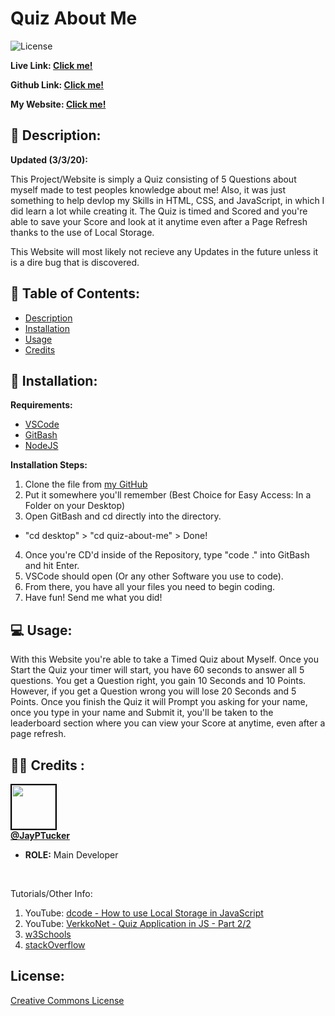 # Quiz About Me

![License](https://img.shields.io/badge/License-CCL-brightgreen) 

**Live Link:  [Click me!](https://jayptucker.github.io/quiz-about-me/)**

**Github Link: [Click me!](https://github.com/JayPTucker/quiz-about-me)**

**My Website:  [Click me!](https://www.jayptucker.com/)**
 
## 📄 Description: <a name='description'></a> 
**Updated (3/3/20):**

This Project/Website is simply a Quiz consisting of 5 Questions about myself made to test peoples knowledge about me!  Also, it was just something to help devlop my Skills in HTML, CSS, and JavaScript, in which I did learn a lot while creating it.  The Quiz is timed and Scored and you're able to save your Score and look at it anytime even after a Page Refresh thanks to the use of Local Storage.

This Website will most likely not recieve any Updates in the future unless it is a dire bug that is discovered.
 
## 📖 Table of Contents: 
- [Description](#description) 
- [Installation](#installation) 
- [Usage](#usage) 
- [Credits](#credits) 

 
## 🔌 Installation: <a name='installation'></a> 

**Requirements:**
- [VSCode](https://code.visualstudio.com/)
- [GitBash](https://git-scm.com/downloads)
- [NodeJS](https://nodejs.org/en/)

**Installation Steps:**
1. Clone the file from [my GitHub](https://github.com/JayPTucker)
2. Put it somewhere you'll remember (Best Choice for Easy Access: In a Folder on your Desktop)
3. Open GitBash and cd directly into the directory.
- "cd desktop" > "cd quiz-about-me" > Done!
4. Once you're CD'd inside of the Repository, type "code ." into GitBash and hit Enter.
5. VSCode should open (Or any other Software you use to code).
6. From there, you have all your files you need to begin coding.
7. Have fun! Send me what you did!
 
## 💻 Usage: <a name='usage'></a> 
 
With this Website you're able to take a Timed Quiz about Myself.  Once you Start the Quiz your timer will start, you have 60 seconds to answer all 5 questions.  You get a Question right, you gain 10 Seconds and 10 Points.  However, if you get a Question wrong you will lose 20 Seconds and 5 Points.  Once you finish the Quiz it will Prompt you asking for your name, once you type in your name and Submit it, you'll be taken to the leaderboard section where you can view your Score at anytime, even after a page refresh.

 
## 👨‍💼 Credits <a name='credits'></a>: 
 
<img src="https://avatars3.githubusercontent.com/u/58493507?s=460&u=263ac14280eff2f063c0507859985bb7750aaa00&v=4" width="70" style="border: 2px solid black"></img><br>
<a href="https://jayptucker.com"><b>@JayPTucker</b></a>
<ul>
    <li><b>ROLE:</b> Main Developer</li>
</ul>
<br>

Tutorials/Other Info:
1. YouTube: [dcode - How to use Local Storage in JavaScript](https://www.youtube.com/watch?v=k8yJCeuP6I8)
2. YouTube: [VerkkoNet - Quiz Application in JS - Part 2/2](https://www.youtube.com/watch?v=EcucHCNPT1Y)
3. [w3Schools](https://www.w3schools.com/jsref/prop_win_localstorage.asp)
4. [stackOverflow](https://stackoverflow.com/)

## License:
[Creative Commons License](https://creativecommons.org/licenses/by-nc-nd/4.0/)

